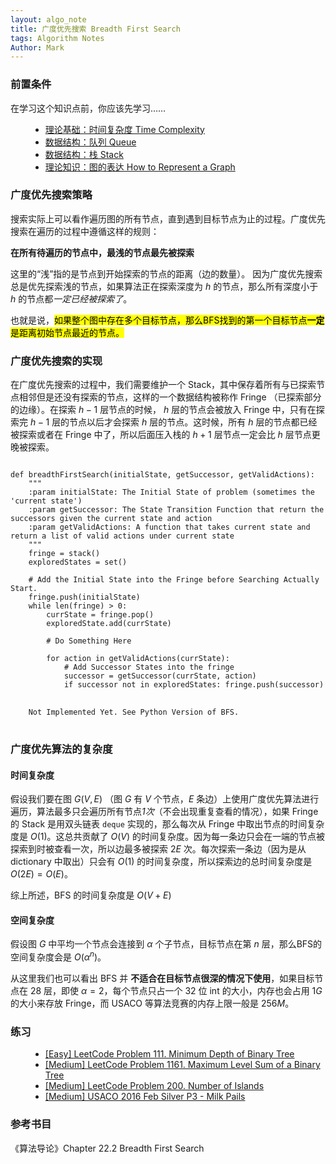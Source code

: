 ```yaml
---
layout: algo_note
title: 广度优先搜索 Breadth First Search
tags: Algorithm Notes
Author: Mark
---
```


### 前置条件

在学习这个知识点前，你应该先学习……

<ul class="time-vertical" style="margin-left: 32px;">
    <li><online></online><a href="{{ site.baseurl }}/2021/03/02/Time-Complexity.html">理论基础：时间复杂度 Time Complexity</a></li>
    <li><offline></offline><a href="">数据结构：队列 Queue</a></li>
    <li><offline></offline><a href="">数据结构：栈 Stack</a></li>
    <li><offline></offline><a href="">理论知识：图的表达 How to Represent a Graph</a></li>
</ul>

### 广度优先搜索策略

搜索实际上可以看作遍历图的所有节点，直到遇到目标节点为止的过程。广度优先搜索在遍历的过程中遵循这样的规则：

**在所有待遍历的节点中，最浅的节点最先被探索**

这里的“浅”指的是节点到开始探索的节点的距离（边的数量）。 因为广度优先搜索总是优先探索浅的节点，如果算法正在探索深度为 $h$ 的节点，那么所有深度小于 $h$ 的节点都*一定已经被探索了*。

也就是说，<mark>如果整个图中存在多个目标节点，那么BFS找到的第一个目标节点<b>一定</b>是距离初始节点最近的节点。</mark>

### 广度优先搜索的实现

在广度优先搜索的过程中，我们需要维护一个 Stack，其中保存着所有与已探索节点相邻但是还没有探索的节点，这样的一个数据结构被称作 Fringe （已探索部分的边缘）。在探索 $h-1$ 层节点的时候， $h$ 层的节点会被放入 Fringe 中，只有在探索完 $h-1$ 层的节点以后才会探索 $h$ 层的节点。这时候，所有 $h$ 层的节点都已经被探索或者在 Fringe 中了，所以后面压入栈的 $h+1$ 层节点一定会比 $h$ 层节点更晚被探索。

<pre>
<code class="python">
def breadthFirstSearch(initialState, getSuccessor, getValidActions):
    """
    :param initialState: The Initial State of problem (sometimes the 'current state')
    :param getSuccessor: The State Transition Function that return the successors given the current state and action
    :param getValidActions: A function that takes current state and return a list of valid actions under current state
    """
    fringe = stack()
    exploredStates = set()
    
    # Add the Initial State into the Fringe before Searching Actually Start.
    fringe.push(initialState)
    while len(fringe) > 0:
        currState = fringe.pop()
        exploredState.add(currState)
            
        # Do Something Here
        
        for action in getValidActions(currState):
            # Add Successor States into the fringe
            successor = getSuccessor(currState, action)
            if successor not in exploredStates: fringe.push(successor)
</code>
<code class="java">
    Not Implemented Yet. See Python Version of BFS.
</code>
</pre>

### 广度优先算法的复杂度

#### 时间复杂度

假设我们要在图 $G(V, E)$ （图 $G$ 有 $V$ 个节点，$E$ 条边）上使用广度优先算法进行遍历，算法最多只会遍历所有节点*1次*（不会出现重复查看的情况），如果 Fringe 的 Stack 是用双头链表 `deque` 实现的，那么每次从 Fringe 中取出节点的时间复杂度是 $O(1)$。这总共贡献了 $O(V)$ 的时间复杂度。因为每一条边只会在一端的节点被探索到时被查看一次，所以边最多被探索 $2E$ 次。每次探索一条边（因为是从 dictionary 中取出）只会有 $O(1)$ 的时间复杂度，所以探索边的总时间复杂度是 $O(2E) = O(E)$。

综上所述，BFS 的时间复杂度是 $O(V + E)$

#### 空间复杂度

假设图 $G$ 中平均一个节点会连接到 $\alpha$ 个子节点，目标节点在第 $n$ 层，那么BFS的空间复杂度会是 $O(\alpha^n)$。

从这里我们也可以看出 BFS 并 **不适合在目标节点很深的情况下使用**，如果目标节点在 28 层，即使 $\alpha = 2$，每个节点只占一个 32 位 int 的大小，内存也会占用 $1G$ 的大小来存放 Fringe，而 USACO 等算法竞赛的内存上限一般是 $256M$。

### 练习

<ul class="time-vertical" style="margin-left: 32px;">
        <li><online></online><a href="https://leetcode.com/problems/minimum-depth-of-binary-tree/">[Easy] LeetCode Problem 111. Minimum Depth of Binary Tree</a></li>
        <li><online></online><a href="https://leetcode.com/problems/maximum-level-sum-of-a-binary-tree/">[Medium] LeetCode Problem 1161. Maximum Level Sum of a Binary Tree</a></li>
        <li><online></online><a href="https://leetcode.com/problems/number-of-islands/">[Medium] LeetCode Problem 200. Number of Islands</a></li>
        <li><online></online><a href="http://www.usaco.org/index.php?page=viewproblem2&cpid=620">[Medium] USACO 2016 Feb Silver P3 - Milk Pails</a></li>
</ul>

### 参考书目

《算法导论》Chapter 22.2 Breadth First Search